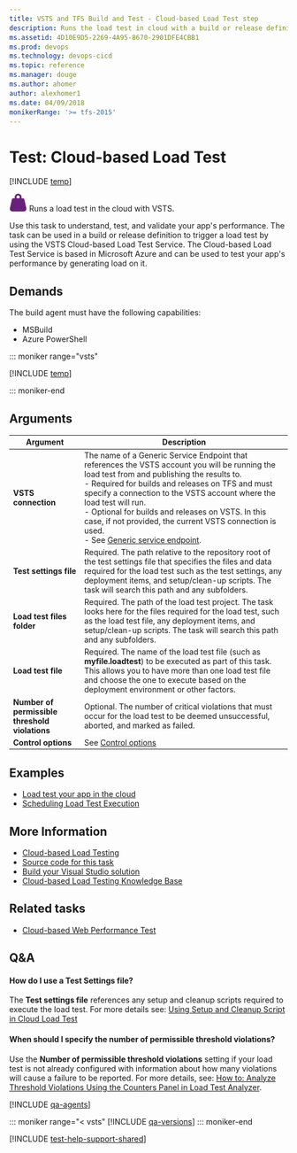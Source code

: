 ```yaml
---
title: VSTS and TFS Build and Test - Cloud-based Load Test step
description: Runs the load test in cloud with a build or release definition with VSTS to integrate cloud-based load tests into your build and release pipelines
ms.assetid: 4D10E9D5-2269-4A95-8670-2901DFE4CBB1
ms.prod: devops
ms.technology: devops-cicd
ms.topic: reference
ms.manager: douge
ms.author: ahomer
author: alexhomer1
ms.date: 04/09/2018
monikerRange: '>= tfs-2015'
---
```


# Test: Cloud-based Load Test

[!INCLUDE [temp](../../_shared/version-tfs-2015-rtm.md)]

![icon](_img/cloud-based-load-test-icon.png)
Runs a load test in the cloud with VSTS.

Use this task to understand, test, and validate your app's 
performance. The task can be used in a build or release 
definition to trigger a load test by using the 
VSTS Cloud-based Load Test Service.
The Cloud-based Load Test Service is based in
Microsoft Azure and can be used to test your app's 
performance by generating load on it. 

## Demands

The build agent must have the following capabilities:

* MSBuild
* Azure PowerShell

::: moniker range="vsts"

[!INCLUDE [temp](../_shared/yaml/RunLoadTestV1.1.md)]

::: moniker-end

## Arguments

| Argument | Description |
| -------- | ----------- |
| **VSTS connection** | The name of a Generic Service Endpoint that references the VSTS account you will be running the load test from and publishing the results to.<br />- Required for builds and releases on TFS and must specify a connection to the VSTS account where the load test will run.<br />- Optional for builds and releases on VSTS. In this case, if not provided, the current VSTS connection is used.<br />- See [Generic service endpoint](../../library/service-endpoints.md). |
| **Test settings file** | Required. The path relative to the repository root of the test settings file that specifies the files and data required for the load test such as the test settings, any deployment items, and setup/clean-up scripts. The task will search this path and any subfolders. |
| **Load test files folder** | Required. The path of the load test project. The task looks here for the files required for the load test, such as the load test file, any deployment items, and setup/clean-up scripts. The task will search this path and any subfolders. |
| **Load test file** | Required. The name of the load test file (such as **myfile.loadtest**) to be executed as part of this task. This allows you to have more than one load test file and choose the one to execute based on the deployment environment or other factors. |
| **Number of permissible threshold violations** | Optional. The number of critical violations that must occur for the load test to be deemed unsuccessful, aborted, and marked as failed. |
| **Control options** | See [Control options](../../process/tasks.md#controloptions) |

## Examples

* [Load test your app in the cloud](../../../load-test/index.md)
* [Scheduling Load Test Execution](http://blogs.msdn.com/b/visualstudioalm/archive/2015/11/23/scheduling-load-test-execution.aspx)

## More Information

* [Cloud-based Load Testing](https://www.visualstudio.com/features/vso-cloud-load-testing-vs)
* [Source code for this task](https://github.com/Microsoft/vso-agent-tasks/blob/master/Tasks/RunLoadTest)
* [Build your Visual Studio solution](../../apps/windows/dot-net.md)
* [Cloud-based Load Testing Knowledge Base](https://blogs.msdn.microsoft.com/devops/?s=clt)  

## Related tasks

* [Cloud-based Web Performance Test](cloud-based-web-performance-test.md)  
 
## Q&A
<!-- BEGINSECTION class="md-qanda" -->

#### How do I use a Test Settings file?

The **Test settings file** references any setup and cleanup 
scripts required to execute the load test. For more details see:
[Using Setup and Cleanup Script in Cloud Load Test](https://blogs.msdn.microsoft.com/visualstudioalm/2015/01/12/using-setup-and-cleanup-script-in-cloud-load-test/)

#### When should I specify the number of permissible threshold violations?

Use the **Number of permissible threshold violations**
setting if your load test is not already configured 
with information about how many violations will cause
a failure to be reported. For more details, see: 
[How to: Analyze Threshold Violations Using the Counters Panel in Load Test Analyzer](https://msdn.microsoft.com/en-us/library/ff426917.aspx).

[!INCLUDE [qa-agents](../../_shared/qa-agents.md)]

::: moniker range="< vsts"
[!INCLUDE [qa-versions](../../_shared/qa-versions.md)]
::: moniker-end

<!-- ENDSECTION -->

[!INCLUDE [test-help-support-shared](../../_shared/test-help-support-shared.md)]
